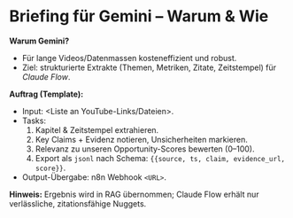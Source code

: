 # Briefing für Gemini – Warum & Wie

**Warum Gemini?**
- Für lange Videos/Datenmassen kosteneffizient und robust.
- Ziel: strukturierte Extrakte (Themen, Metriken, Zitate, Zeitstempel) für *Claude Flow*.

**Auftrag (Template):**
- Input: <Liste an YouTube-Links/Dateien>.
- Tasks:
  1) Kapitel & Zeitstempel extrahieren.
  2) Key Claims + Evidenz notieren, Unsicherheiten markieren.
  3) Relevanz zu unseren Opportunity-Scores bewerten (0–100).
  4) Export als `jsonl` nach Schema: `{{source, ts, claim, evidence_url, score}}`.
- Output-Übergabe: n8n Webhook `<URL>`.

**Hinweis:** Ergebnis wird in RAG übernommen; Claude Flow erhält nur verlässliche, zitationsfähige Nuggets.
